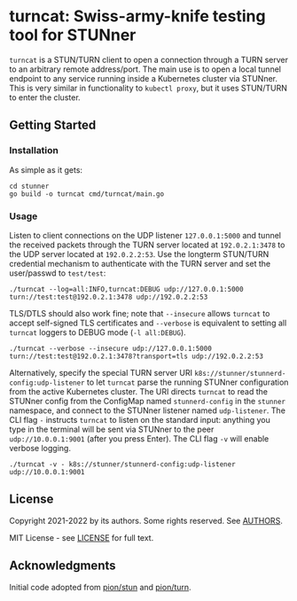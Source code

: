 # turncat: Swiss-army-knife testing tool for STUNner

`turncat` is a STUN/TURN client to open a connection through a TURN server to an arbitrary remote
address/port. The main use is to open a local tunnel endpoint to any service running inside a
Kubernetes cluster via STUNner.  This is very similar in functionality to `kubectl proxy`, but it
uses STUN/TURN to enter the cluster.

## Getting Started

### Installation

As simple as it gets:

```console
cd stunner
go build -o turncat cmd/turncat/main.go
```

### Usage

Listen to client connections on the UDP listener `127.0.0.1:5000` and tunnel the received packets
through the TURN server located at `192.0.2.1:3478` to the UDP server located at
`192.0.2.2:53`. Use the longterm STUN/TURN credential mechanism to authenticate with the TURN
server and set the user/passwd to `test/test`:

```console
./turncat --log=all:INFO,turncat:DEBUG udp://127.0.0.1:5000 turn://test:test@192.0.2.1:3478 udp://192.0.2.2:53
```

TLS/DTLS should also work fine; note that `--insecure` allows `turncat` to accept self-signed TLS
certificates and `--verbose` is equivalent to setting all `turncat` loggers to DEBUG mode (`-l
all:DEBUG`).

```console
./turncat --verbose --insecure udp://127.0.0.1:5000 turn://test:test@192.0.2.1:3478?transport=tls udp://192.0.2.2:53
```

Alternatively, specify the special TURN server URI `k8s://stunner/stunnerd-config:udp-listener` to
let `turncat` parse the running STUNner configuration from the active Kubernetes cluster. The URI
directs `turncat` to read the STUNner config from the ConfigMap named `stunnerd-config` in the
`stunner` namespace, and connect to the STUNner listener named `udp-listener`. The CLI flag `-`
instructs `turncat` to listen on the standard input: anything you type in the terminal will be sent
via STUNner to the peer `udp://10.0.0.1:9001` (after you press Enter). The CLI flag `-v` will
enable verbose logging.

```console
./turncat -v - k8s://stunner/stunnerd-config:udp-listener udp://10.0.0.1:9001
```

## License

Copyright 2021-2022 by its authors. Some rights reserved. See [AUTHORS](../../AUTHORS).

MIT License - see [LICENSE](../../LICENSE) for full text.

## Acknowledgments

Initial code adopted from [pion/stun](https://github.com/pion/stun) and
[pion/turn](https://github.com/pion/turn).

